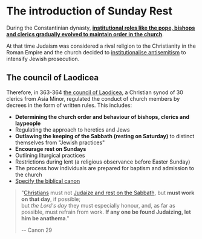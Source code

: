 # The introduction of Sunday Rest


During the Constantinian dynasty, **[institutional roles like the pope, bishops and clerics gradually evolved to maintain order in the church](https://www.britannica.com/topic/Christianity/The-alliance-between-church-and-empire)**.

At that time Judaism was considered a rival religion to the Christianity in the Roman Empire and the church decided to [institutionalise antisemitism](https://en.wikipedia.org/wiki/Catholic_Church_and_Judaism) to intensify Jewish prosecution.

## The council of Laodicea

Therefore, in 363-364 [the council of Laodicea](https://en.wikipedia.org/wiki/Council_of_Laodicea), a Christian synod of 30 clerics from Asia Minor, regulated the conduct of church members by decrees in the form of written rules. This includes:
* **Determining the church order and behaviour of bishops, clerics and laypeople**
* Regulating the approach to heretics and Jews
* **Outlawing the keeping of the Sabbath (resting on Saturday)** to distinct themselves from "Jewish practices"
* **Encourage rest on Sundays**
* Outlining liturgical practices
* Restrictions during lent (a religious observance before Easter Sunday)
* The process how individuals are prepared for baptism and admission to the church
* [Specify the biblical canon](/content/kingdom/bible/books.md)

> "[Christians](/content/kingdom/bible/concepts/christian.md) must not [Judaize and rest on the Sabbath](/content/kingdom/bible/interpretations/day-of-rest.md), but **must work on that day**, if possible;   
> but *the Lord's day* they must especially honour, and, as far as possible, must refrain from work. **If any one be found Judaizing, let him be anathema**." 
> 
> -- Canon 29
